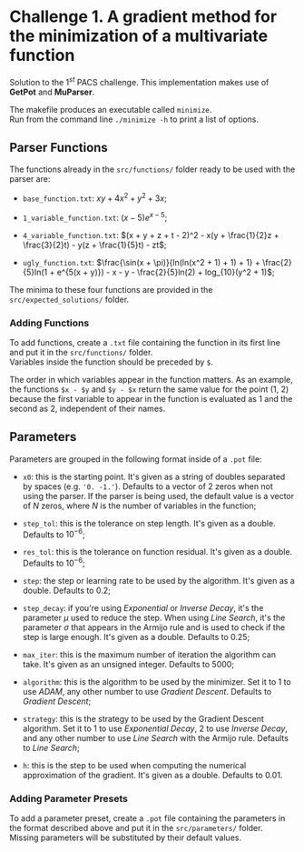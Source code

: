 # Challenge 1. A gradient method for the minimization of a multivariate function #

Solution to the  $1^{st}$ PACS challenge. This implementation makes use of **GetPot** and **MuParser**.

The makefile produces an executable called `minimize`. <br>
Run from the command line `./minimize -h` to print a list of options.


## Parser Functions ##

The functions already in the `src/functions/` folder ready to be used with the parser are:

* `base_function.txt`: $xy + 4x^2 + y^2 + 3x$;

* `1_variable_function.txt`: $(x - 5)e^{x - 5}$;

* `4_variable_function.txt`: $(x + y + z + t - 2)^2 - x(y + \frac{1}{2}z + \frac{3}{2}t) - y(z + \frac{1}{5}t) - zt$;

* `ugly_function.txt`: $\frac{\sin(x + \pi)}{ln(ln(x^2 + 1) + 1) + 1} + \frac{2}{5}ln(1 + e^{5(x + y)}) - x - y - \frac{2}{5}ln(2) + log_{10}(y^2 + 1)$;

The minima to these four functions are provided in the `src/expected_solutions/` folder.


### Adding Functions ###

To add functions, create a `.txt` file containing the function in its first line and put it in the `src/functions/` folder. <br>
Variables inside the function should be preceded by `$`. 

The order in which variables appear in the function matters. As an example, the functions `$x - $y` and `$y - $x` return the same value for the point (1, 2) 
because the first variable to appear in the function is evaluated as 1 and the second as 2, independent of their names.


## Parameters ##

Parameters are grouped in the following format inside of a `.pot` file:

* `x0`: this is the starting point. It's given as a string of doubles separated by spaces (e.g. `'0. -1.'`). 
Defaults to a vector of $2$ zeros when not using the parser. 
If the parser is being used, the default value is a vector of $N$ zeros, where $N$ is the number of variables in the function;

* `step_tol`: this is the tolerance on step length. It's given as a double. Defaults to $10^{-6}$;

* `res_tol`: this is the tolerance on function residual. It's given as a double. Defaults to $10^{-6}$;

* `step`: the step or learning rate to be used by the algorithm. It's given as a double. Defaults to $0.2$;

* `step_decay`: if you're using *Exponential* or *Inverse Decay*, it's the parameter $\mu$ used to reduce the step. 
When using *Line Search*, it's the parameter $\sigma$ that appears in the Armijo rule and is used to check if the step is large enough. 
It's given as a double. Defaults to $0.25$;

* `max_iter`: this is the maximum number of iteration the algorithm can take. It's given as an unsigned integer. Defaults to $5000$;

* `algorithm`: this is the algorithm to be used by the minimizer. Set it to $1$ to use *ADAM*, any other number to use *Gradient Descent*. 
Defaults to *Gradient Descent*;

* `strategy`: this is the strategy to be used by the Gradient Descent algorithm. Set it to $1$ to use *Exponential Decay*,
$2$ to use *Inverse Decay*, and any other number to use *Line Search* with the Armijo rule. Defaults to *Line Search*;

* `h`: this is the step to be used when computing the numerical approximation of the gradient. It's given as a double. Defaults to $0.01$.


### Adding Parameter Presets ###

To add a parameter preset, create a `.pot` file containing the parameters in the format described above and put it in the `src/parameters/` folder. <br>
Missing parameters will be substituted by their default values.